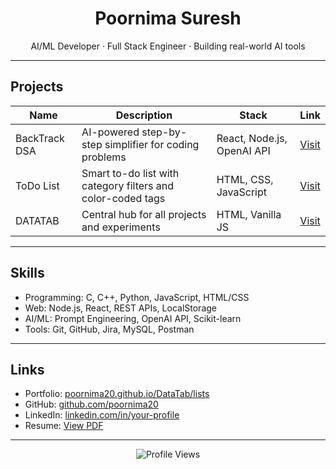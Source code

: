 <h1 align="center">Poornima Suresh</h1>
<p align="center">
AI/ML Developer · Full Stack Engineer · Building real-world AI tools
</p>

---

## Projects

| Name | Description | Stack | Link |
|------|-------------|-------|------|
| BackTrack DSA | AI-powered step-by-step simplifier for coding problems | React, Node.js, OpenAI API | [Visit](https://datatab-backtrackdsa.onrender.com/) |
| ToDo List | Smart to-do list with category filters and color-coded tags | HTML, CSS, JavaScript | [Visit](https://poornima20.github.io/DataTab-ToDoList/) |
| DATATAB | Central hub for all projects and experiments | HTML, Vanilla JS | [Visit](https://poornima20.github.io/DataTab/lists) |

---

## Skills

- Programming: C, C++, Python, JavaScript, HTML/CSS
- Web: Node.js, React, REST APIs, LocalStorage
- AI/ML: Prompt Engineering, OpenAI API, Scikit-learn
- Tools: Git, GitHub, Jira, MySQL, Postman

---

## Links

- Portfolio: [poornima20.github.io/DataTab/lists](https://poornima20.github.io/DataTab/lists)
- GitHub: [github.com/poornima20](https://github.com/poornima20)
- LinkedIn: [linkedin.com/in/your-profile](#)
- Resume: [View PDF](#)

---

<p align="center">
  <img src="https://komarev.com/ghpvc/?username=poornima20&label=Profile+Views&color=000000&style=flat" alt="Profile Views" />
</p>
